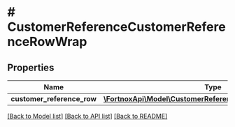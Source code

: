 # # CustomerReferenceCustomerReferenceRowWrap

## Properties

Name | Type | Description | Notes
------------ | ------------- | ------------- | -------------
**customer_reference_row** | [**\FortnoxApi\Model\CustomerReferenceCustomerReferenceRow**](CustomerReferenceCustomerReferenceRow.md) |  | [optional]

[[Back to Model list]](../../README.md#models) [[Back to API list]](../../README.md#endpoints) [[Back to README]](../../README.md)
